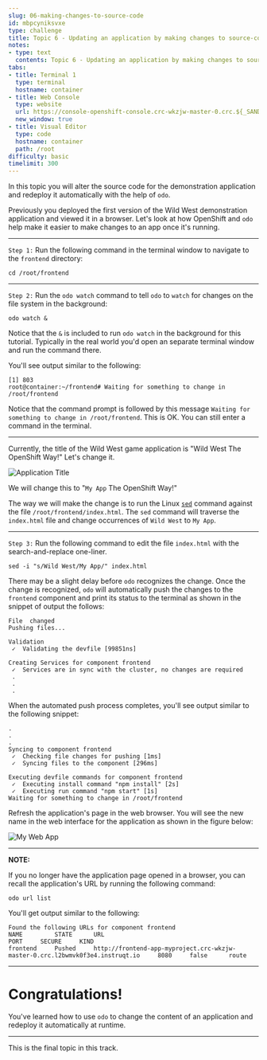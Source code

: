```yaml
---
slug: 06-making-changes-to-source-code
id: mbpcyniksvxe
type: challenge
title: Topic 6 - Updating an application by making changes to source-code
notes:
- type: text
  contents: Topic 6 - Updating an application by making changes to source-code
tabs:
- title: Terminal 1
  type: terminal
  hostname: container
- title: Web Console
  type: website
  url: https://console-openshift-console.crc-wkzjw-master-0.crc.${_SANDBOX_ID}.instruqt.io
  new_window: true
- title: Visual Editor
  type: code
  hostname: container
  path: /root
difficulty: basic
timelimit: 300
---
```

In this topic you will alter the source code for the demonstration application and redeploy it automatically with the help of `odo`.

Previously you deployed the first version of the Wild West demonstration application and viewed it in a browser. Let's look at how OpenShift and `odo` help make it easier to make changes to an app once it's running.

----

`Step 1:` Run the following command in the terminal window to navigate to the `frontend` directory:


```
cd /root/frontend
```

----

`Step 2:` Run the  `odo watch` command to tell `odo` to `watch` for changes on the file system in the background:

```
odo watch &
```

Notice that the `&` is included to run `odo watch` in the background for this tutorial. Typically in the real world you'd open an separate terminal window and run the command there.

You'll see output similar to the following:

```
[1] 803
root@container:~/frontend# Waiting for something to change in /root/frontend
```

Notice that the command prompt is followed by this message `Waiting for something to change in /root/frontend`. This is OK. You can still enter a command in the terminal.

----

Currently, the title of the Wild West game application is "Wild West The OpenShift Way!" Let's change it.

![Application Title](../assets/app-name.png)

We will change this to "`My App` The OpenShift Way!"

The way we will make the change is to run the Linux [`sed`](https://www.gnu.org/software/sed/manual/sed.html) command against the file  `/root/frontend/index.html`. The `sed` command will traverse the `index.html` file and change occurrences of `Wild West` to `My App`.

----

`Step 3:` Run the following command to edit the file `index.html` with the search-and-replace one-liner.

```
sed -i "s/Wild West/My App/" index.html
```

There may be a slight delay before `odo` recognizes the change. Once the change is recognized, `odo` will automatically push the changes to the `frontend` component and print its status to the terminal as shown in the snippet of output the follows:

```
File  changed
Pushing files...

Validation
 ✓  Validating the devfile [99851ns]

Creating Services for component frontend
 ✓  Services are in sync with the cluster, no changes are required
 .
 .
 .
```

When the automated push process completes, you'll see output similar to the following snippet:

```
.
.
.
Syncing to component frontend
 ✓  Checking file changes for pushing [1ms]
 ✓  Syncing files to the component [296ms]

Executing devfile commands for component frontend
 ✓  Executing install command "npm install" [2s]
 ✓  Executing run command "npm start" [1s]
Waiting for something to change in /root/frontend
```

Refresh the application's page in the web browser. You will see the new name in the web interface for the application as shown in the figure below:

![My Web App](../assets/myapp-web-page.png)

----
**NOTE:**

If you no longer have the application page opened in a browser, you can recall the application's URL by running the following command:

```
odo url list
```
You'll get output similar to the following:

```
Found the following URLs for component frontend
NAME         STATE      URL                                                                               PORT     SECURE     KIND
frontend     Pushed     http://frontend-app-myproject.crc-wkzjw-master-0.crc.l2bwmvk0f3e4.instruqt.io     8080     false      route
```
----
# Congratulations!

 You've learned how to use `odo` to change the content of an application and redeploy it automatically at runtime.

----

This is the final topic in this track.
